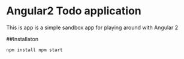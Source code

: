 # Angular2 Todo application

This is app is a simple sandbox app for playing around with Angular 2

##Installaton

``
npm install
npm start
``